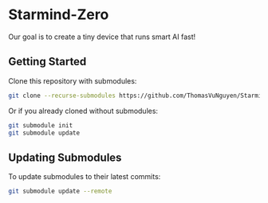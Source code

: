 # Starmind-Zero
Our goal is to create a tiny device that runs smart AI fast!

## Getting Started

Clone this repository with submodules:
```bash
git clone --recurse-submodules https://github.com/ThomasVuNguyen/Starmind-Zero.git
```

Or if you already cloned without submodules:
```bash
git submodule init
git submodule update
```

## Updating Submodules

To update submodules to their latest commits:
```bash
git submodule update --remote
```
